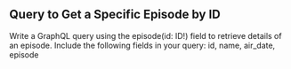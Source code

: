 ## Query to Get a Specific Episode by ID
Write a GraphQL query using the episode(id: ID!) field to retrieve details of an episode.
Include the following fields in your query: id, name, air_date, episode